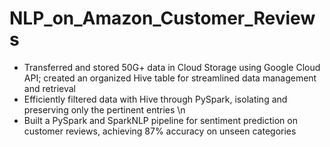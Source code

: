 # NLP_on_Amazon_Customer_Reviews

- Transferred and stored 50G+ data in Cloud Storage using Google Cloud API; created an organized Hive table for streamlined data management and retrieval
- Efficiently filtered data with Hive through PySpark, isolating and preserving only the pertinent entries \n
- Built a PySpark and SparkNLP pipeline for sentiment prediction on customer reviews, achieving 87% accuracy on unseen categories
